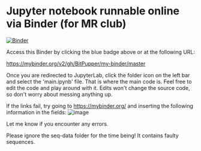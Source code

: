 # Jupyter notebook runnable online via Binder (for MR club)

[![Binder](https://mybinder.org/badge_logo.svg)](https://mybinder.org/v2/gh/BitPupper/my-binder/master)

Access this Binder by clicking the blue badge above or at the following URL:

https://mybinder.org/v2/gh/BitPupper/my-binder/master

Once you are redirected to JupyterLab, click the folder icon on the left bar and select the 'main.ipynb' file. That is where the main code is. Feel free to edit the code and play around with it. Edits won't change the source code, so don't worry about messing anything up.

If the links fail, try going to https://mybinder.org/ and inserting the following information in the fields:
![image](https://user-images.githubusercontent.com/38902034/140845161-029513a2-b3c6-4492-9e71-12b38eb591c6.png)

Let me know if you encounter any errors.

Please ignore the seq-data folder for the time being! It contains faulty sequences.

